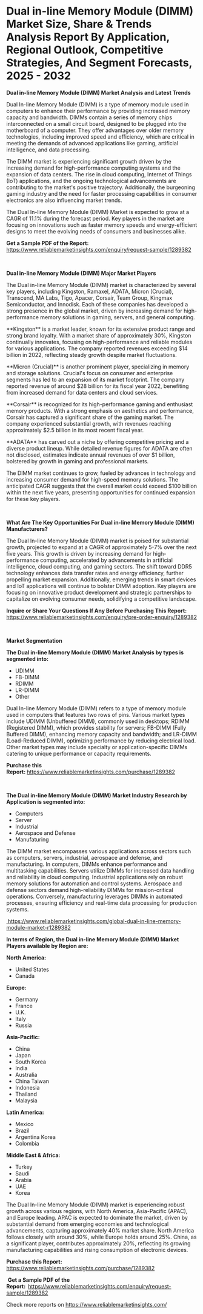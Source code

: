 <p><h1>Dual in-line Memory Module (DIMM) Market Size, Share & Trends Analysis Report By Application, Regional Outlook, Competitive Strategies, And Segment Forecasts, 2025 - 2032</h1></p><p><strong>Dual in-line Memory Module (DIMM) Market Analysis and Latest Trends</strong></p>
<p><p>Dual In-line Memory Module (DIMM) is a type of memory module used in computers to enhance their performance by providing increased memory capacity and bandwidth. DIMMs contain a series of memory chips interconnected on a small circuit board, designed to be plugged into the motherboard of a computer. They offer advantages over older memory technologies, including improved speed and efficiency, which are critical in meeting the demands of advanced applications like gaming, artificial intelligence, and data processing.</p><p>The DIMM market is experiencing significant growth driven by the increasing demand for high-performance computing systems and the expansion of data centers. The rise in cloud computing, Internet of Things (IoT) applications, and the ongoing technological advancements are contributing to the market's positive trajectory. Additionally, the burgeoning gaming industry and the need for faster processing capabilities in consumer electronics are also influencing market trends. </p><p>The Dual In-line Memory Module (DIMM) Market is expected to grow at a CAGR of 11.1% during the forecast period. Key players in the market are focusing on innovations such as faster memory speeds and energy-efficient designs to meet the evolving needs of consumers and businesses alike.</p></p>
<p><strong>Get a Sample PDF of the Report:&nbsp;</strong> <a href="https://www.reliablemarketinsights.com/enquiry/request-sample/1289382?utm_campaign=2012&utm_medium=2&utm_source=Github&utm_content=ia&utm_term=16012025&utm_id=dual-in-line-memory-module-dimm">https://www.reliablemarketinsights.com/enquiry/request-sample/1289382</a></p>
<p>&nbsp;</p>
<p><strong>Dual in-line Memory Module (DIMM) Major Market Players</strong></p>
<p><p>The Dual in-line Memory Module (DIMM) market is characterized by several key players, including Kingston, Ramaxel, ADATA, Micron (Crucial), Transcend, MA Labs, Tigo, Apacer, Corsair, Team Group, Kingmax Semiconductor, and Innodisk. Each of these companies has developed a strong presence in the global market, driven by increasing demand for high-performance memory solutions in gaming, servers, and general computing.</p><p>**Kingston** is a market leader, known for its extensive product range and strong brand loyalty. With a market share of approximately 30%, Kingston continually innovates, focusing on high-performance and reliable modules for various applications. The company reported revenues exceeding $14 billion in 2022, reflecting steady growth despite market fluctuations.</p><p>**Micron (Crucial)** is another prominent player, specializing in memory and storage solutions. Crucial's focus on consumer and enterprise segments has led to an expansion of its market footprint. The company reported revenue of around $28 billion for its fiscal year 2022, benefiting from increased demand for data centers and cloud services.</p><p>**Corsair** is recognized for its high-performance gaming and enthusiast memory products. With a strong emphasis on aesthetics and performance, Corsair has captured a significant share of the gaming market. The company experienced substantial growth, with revenues reaching approximately $2.5 billion in its most recent fiscal year.</p><p>**ADATA** has carved out a niche by offering competitive pricing and a diverse product lineup. While detailed revenue figures for ADATA are often not disclosed, estimates indicate annual revenues of over $1 billion, bolstered by growth in gaming and professional markets.</p><p>The DIMM market continues to grow, fueled by advances in technology and increasing consumer demand for high-speed memory solutions. The anticipated CAGR suggests that the overall market could exceed $100 billion within the next five years, presenting opportunities for continued expansion for these key players.</p></p>
<p>&nbsp;</p>
<p><strong>What Are The Key Opportunities For Dual in-line Memory Module (DIMM) Manufacturers?</strong></p>
<p><p>The Dual In-line Memory Module (DIMM) market is poised for substantial growth, projected to expand at a CAGR of approximately 5-7% over the next five years. This growth is driven by increasing demand for high-performance computing, accelerated by advancements in artificial intelligence, cloud computing, and gaming sectors. The shift toward DDR5 technology enhances data transfer rates and energy efficiency, further propelling market expansion. Additionally, emerging trends in smart devices and IoT applications will continue to bolster DIMM adoption. Key players are focusing on innovative product development and strategic partnerships to capitalize on evolving consumer needs, solidifying a competitive landscape.</p></p>
<p><strong>Inquire or Share Your Questions If Any Before Purchasing This Report:</strong> <a href="https://www.reliablemarketinsights.com/enquiry/pre-order-enquiry/1289382?utm_campaign=2012&utm_medium=2&utm_source=Github&utm_content=ia&utm_term=16012025&utm_id=dual-in-line-memory-module-dimm">https://www.reliablemarketinsights.com/enquiry/pre-order-enquiry/1289382</a></p>
<p>&nbsp;</p>
<p><strong>Market Segmentation</strong></p>
<p><strong>The Dual in-line Memory Module (DIMM) Market Analysis by types is segmented into:</strong></p>
<p><ul><li>UDIMM</li><li>FB-DIMM</li><li>RDIMM</li><li>LR-DIMM</li><li>Other</li></ul></p>
<p><p>Dual In-line Memory Module (DIMM) refers to a type of memory module used in computers that features two rows of pins. Various market types include UDIMM (Unbuffered DIMM), commonly used in desktops; RDIMM (Registered DIMM), which provides stability for servers; FB-DIMM (Fully Buffered DIMM), enhancing memory capacity and bandwidth; and LR-DIMM (Load-Reduced DIMM), optimizing performance by reducing electrical load. Other market types may include specialty or application-specific DIMMs catering to unique performance or capacity requirements.</p></p>
<p><strong>Purchase this Report:&nbsp;</strong><a href="https://www.reliablemarketinsights.com/purchase/1289382?utm_campaign=2012&utm_medium=2&utm_source=Github&utm_content=ia&utm_term=16012025&utm_id=dual-in-line-memory-module-dimm">https://www.reliablemarketinsights.com/purchase/1289382</a></p>
<p>&nbsp;</p>
<p><strong>The Dual in-line Memory Module (DIMM) Market Industry Research by Application is segmented into:</strong></p>
<p><ul><li>Computers</li><li>Server</li><li>Industrial</li><li>Aerospace and Defense</li><li>Manufaturing</li></ul></p>
<p><p>The DIMM market encompasses various applications across sectors such as computers, servers, industrial, aerospace and defense, and manufacturing. In computers, DIMMs enhance performance and multitasking capabilities. Servers utilize DIMMs for increased data handling and reliability in cloud computing. Industrial applications rely on robust memory solutions for automation and control systems. Aerospace and defense sectors demand high-reliability DIMMs for mission-critical operations. Conversely, manufacturing leverages DIMMs in automated processes, ensuring efficiency and real-time data processing for production systems.</p></p>
<p><a href="https://www.reliablemarketinsights.com/global-dual-in-line-memory-module-market-r1289382?utm_campaign=2012&utm_medium=2&utm_source=Github&utm_content=ia&utm_term=16012025&utm_id=dual-in-line-memory-module-dimm">&nbsp;https://www.reliablemarketinsights.com/global-dual-in-line-memory-module-market-r1289382</a></p>
<p><strong>In terms of Region, the Dual in-line Memory Module (DIMM) Market Players available by Region are:</strong></p>
<p>
    <p> <strong> North America: </strong>
        <ul>
            <li>United States</li>
            <li>Canada</li>
        </ul>
        </p> 
    <p> <strong> Europe: </strong>
        <ul>
            <li>Germany</li>
            <li>France</li>
            <li>U.K.</li>
            <li>Italy</li>
            <li>Russia</li>
        </ul>
        </p> 
    <p> <strong> Asia-Pacific: </strong>
        <ul>
            <li>China</li>
            <li>Japan</li>
            <li>South Korea</li>
            <li>India</li>
            <li>Australia</li>
            <li>China Taiwan</li>
            <li>Indonesia</li>
            <li>Thailand</li>
            <li>Malaysia</li>
        </ul>
        </p> 
    <p> <strong> Latin America: </strong>
        <ul>
            <li>Mexico</li>
            <li>Brazil</li>
            <li>Argentina Korea</li>
            <li>Colombia</li>
        </ul>
        </p> 
    <p> <strong> Middle East & Africa: </strong>
        <ul>
            <li>Turkey</li>
            <li>Saudi</li>
            <li>Arabia</li>
            <li>UAE</li>
            <li>Korea</li>
        </ul>
    </p>
    </p>
<p><p>The Dual In-line Memory Module (DIMM) market is experiencing robust growth across various regions, with North America, Asia-Pacific (APAC), and Europe leading. APAC is expected to dominate the market, driven by substantial demand from emerging economies and technological advancements, capturing approximately 40% market share. North America follows closely with around 30%, while Europe holds around 25%. China, as a significant player, contributes approximately 20%, reflecting its growing manufacturing capabilities and rising consumption of electronic devices.</p></p>
<p><strong>Purchase this Report: </strong><a href="https://www.reliablemarketinsights.com/purchase/1289382?utm_campaign=2012&utm_medium=2&utm_source=Github&utm_content=ia&utm_term=16012025&utm_id=dual-in-line-memory-module-dimm">https://www.reliablemarketinsights.com/purchase/1289382</a></p>
<p>&nbsp;<strong>Get a Sample PDF of the Report:&nbsp;&nbsp;</strong><a href="https://www.reliablemarketinsights.com/enquiry/request-sample/1289382?utm_campaign=2012&utm_medium=2&utm_source=Github&utm_content=ia&utm_term=16012025&utm_id=dual-in-line-memory-module-dimm">https://www.reliablemarketinsights.com/enquiry/request-sample/1289382</a></p>
<p><strong></strong></p>
<p>Check more reports on <a href="https://www.reliablemarketinsights.com/?utm_campaign=2012&utm_medium=2&utm_source=Github&utm_content=ia&utm_term=16012025&utm_id=dual-in-line-memory-module-dimm">https://www.reliablemarketinsights.com/</a></p>